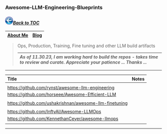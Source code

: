 ### Awesome-LLM-Engineering-Blueprints
#### _[<img src="images/back_button_2.png" width="25" height="25">Back to TOC](https://github.com/xsankar/Awesome-Awesome-LLM)_
| [About Me](https://www.linkedin.com/in/ksankar) | [Blog](https://ksankar.medium.com) |
| :- | :- |
> Ops, Production, Training, Fine tuning and other LLM build artifacts
> 
> |***As of 11.30.23, I am working hard to build the repos - takes time to review and curate. Appreciate your patience ... Thanks ...***|
> | :- |
> 
***
| Title | Notes |
|:-|:-|
| | |
| https://github.com/rynst/awesome-llm-engineering | |
| https://github.com/horseee/Awesome-Efficient-LLM | |
| | |
| https://github.com/ushakrishnan/awesome-llm-finetuning | |
| | |
| https://github.com/InftyAI/Awesome-LLMOps | |
| https://github.com/KennethanCeyer/awesome-llmops | |
| | |
***

